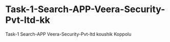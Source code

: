 # Task-1-Search-APP-Veera-Security-Pvt-ltd-kk
Task-1 Search-APP Veera-Security-Pvt-ltd koushik Koppolu

